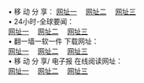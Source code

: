 &#8226; 移 动 分 享：
<a href="http://app365.ga/c/" target="_blank">网址一</a>
　<a href="http://tv555.cf/b/" target="_blank">网址二</a>
　<a href="http://qq404.cf/s/" target="_blank">网址三</a>
　<br />
&#8226; 24小时-全球要闻：<br /> 
<a href="http://app365.ga/read/go/n1.html" target="_blank">网址一</a>
　<a href="http://tv555.cf/read/go/n1.html" target="_blank">网址二</a>
　<a href="http://qq404.cf/read/go/n1.html" target="_blank">网址三</a>
　<br />
&#8226; 翻一墙一软一件 下载网址：<br /> 
<a href="http://app365.ga/f/" target="_blank">网址一</a>
　<a href="http://tv555.cf/ff/" target="_blank">网址二</a>
　<a href="http://qq404.cf/f/" target="_blank">网址三</a>
<br />
&#8226; 移 动 分 享/ 电子报 在线阅读网址：<br />
<a href="http://app365.ga/c/" target="_blank">网址一</a>
　<a href="http://tv555.cf/b/" target="_blank">网址二</a>
　<a href="http://qq404.cf/s/" target="_blank">网址三</a><br />
